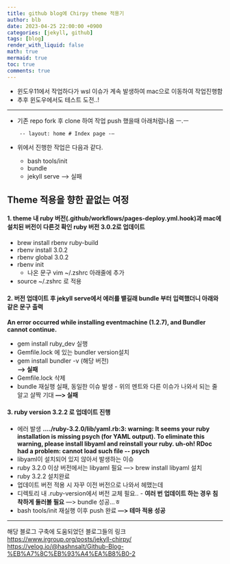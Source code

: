 ```yaml
---
title: github blog에 Chirpy theme 적용기
author: blb
date: 2023-04-25 22:00:00 +0900
categories: [jekyll, github]
tags: [blog]
render_with_liquid: false
math: true
mermaid: true
toc: true
comments: true
---
```


- 윈도우11에서 작업하다가 wsl 이슈가 계속 발생하여 mac으로 이동하여 작업진행함
- 추후 윈도우에서도 테스트 도전..!
  
---
- 기존 repo fork 후 clone 하여 작업 push 했을때 아래처럼나옴 ㅡ.ㅡ
```
	-- layout: home # Index page -—
```

- 위에서 진행한 작업은 다음과 같다.

	- bash tools/init
	- bundle
	- jekyll serve —> 실패

  
## Theme 적용을 향한 끝없는 여정
#### 1. theme 내 ruby 버전(.github/workflows/pages-deploy.yml.hook)과 mac에 설치된 버전이 다른것 확인 ruby 버전 3.0.2로 업데이트
- brew install rbenv ruby-build
- rbenv install 3.0.2	
- rbenv global 3.0.2
- rbenv init
	- 나온 문구 vim ~/.zshrc 아래줄에 추가
- source ~/.zshrc 로 적용


#### 2. 버전 업데이트 후 jekyll serve에서 에러를 뱉길래 bundle 부터 입력했더니 아래와 같은 문구 출력
**An error occurred while installing eventmachine (1.2.7), and Bundler cannot continue.**
- gem install ruby_dev 실행
- Gemfile.lock 에 있는 bundler version설치
- gem install bundler -v (해당 버전)	
	**—> 실패**
- Gemfile.lock 삭제
- bundle 재실행 실패, 동일한 이슈 발생
		- 위의 멘트와 다른 이슈가 나와서 되는 줄 알고 살짝 기대
**—> 실패**

#### 3.  ruby version 3.2.2 로 업데이트 진행
- 에러 발생
**..../ruby-3.2.0/lib/yaml.rb:3: warning: It seems your ruby installation is missing psych (for YAML output).
To eliminate this warning, please install libyaml and reinstall your ruby.
uh-oh! RDoc had a problem:
cannot load such file -- psych**
- libyaml이 설치되어 있지 않아서 발생하는 이슈
- ruby 3.2.0 이상 버전에서는 libyaml 필요
—> brew install libyaml 설치
- ruby 3.2.2 설치완료
- 업데이트 버전 적용 시 자꾸 이전 버전으로 나와서 헤맸는데
- 디렉토리 내 .ruby-version에서 버전 교체 필요..
		- **여러 번 업데이트 하는 경우 침착하게 둘러볼 필요**
—> bundle 성공...ㅎ
- bash tools/init 재실행 이후 push 완료
**—> 테마 적용 성공**




---
해당 블로그 구축에 도움되었던 블로그들의 링크
https://www.irgroup.org/posts/jekyll-chirpy/
https://velog.io/@hashnsalt/Github-Blog-%EB%A7%8C%EB%93%A4%EA%B8%B0-2